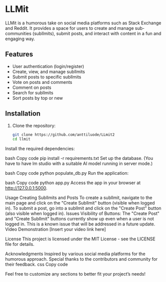 # LLMit

LLMit is a humorous take on social media platforms such as Stack Exchange and Reddit. It provides a space for users to create and manage sub-communities (subllmits), submit posts, and interact with content in a fun and engaging way.

## Features

- User authentication (login/register)
- Create, view, and manage subllmits
- Submit posts to specific subllmits
- Vote on posts and comments
- Comment on posts
- Search for subllmits
- Sort posts by top or new

## Installation

1. Clone the repository:
   ```bash
   git clone https://github.com/anttiluode/LLmit2
   cd llmit
Install the required dependencies:

bash
Copy code
pip install -r requirements.txt
Set up the database. (You have to have lm studio with a suitable AI model running in server mode.)

bash
Copy code
python populate_db.py
Run the application:

bash
Copy code
python app.py
Access the app in your browser at http://127.0.0.1:5000.

Usage
Creating Subllmits and Posts
To create a subllmit, navigate to the main page and click on the "Create Subllmit" button (visible when logged in).
To submit a post, go into a subllmit and click on the "Create Post" button (also visible when logged in).
Issues
Visibility of Buttons: The "Create Post" and "Create Subllmit" buttons currently show up even when a user is not logged in. This is a known issue that will be addressed in a future update.
Video Demonstration
[Insert your video link here]

License
This project is licensed under the MIT License - see the LICENSE file for details.

Acknowledgments
Inspired by various social media platforms for the humorous approach.
Special thanks to the contributors and community for their feedback.
css
Copy code

Feel free to customize any sections to better fit your project’s needs!
